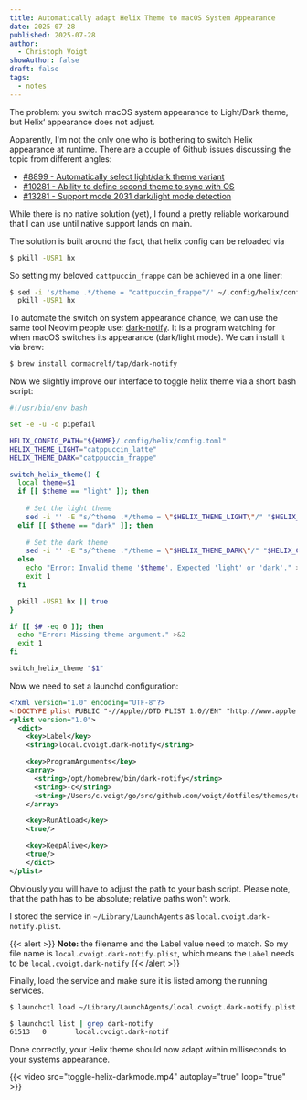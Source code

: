 ```yaml
---
title: Automatically adapt Helix Theme to macOS System Appearance
date: 2025-07-28
published: 2025-07-28
author:
  - Christoph Voigt
showAuthor: false
draft: false
tags:
  - notes
---
```

The problem: you switch macOS system appearance to Light/Dark theme, but Helix‘ appearance does not adjust.

Apparently, I'm not the only one who is bothering to switch Helix appearance at runtime. There are a couple of Github issues discussing the topic from different angles:

- [#8899 - Automatically select light/dark theme variant](https://github.com/helix-editor/helix/issues/8899)
- [#10281 - Ability to define second theme to sync with OS](https://github.com/helix-editor/helix/discussions/10281#discussioncomment-11246639)
- [#13281 - Support mode 2031 dark/light mode detection](https://github.com/helix-editor/helix/issues/13281)

While there is no native solution (yet), I found a pretty reliable workaround that I can use until native support lands on main.

The solution is built around the fact, that helix config can be reloaded via

```bash
$ pkill -USR1 hx
```

So setting my beloved `cattpuccin_frappe` can be achieved in a one liner:

```bash
$ sed -i 's/theme .*/theme = "cattpuccin_frappe"/' ~/.config/helix/config.toml && \
  pkill -USR1 hx
```

To automate the switch on system appearance chance, we can use the same tool Neovim people use: [dark-notify](https://github.com/cormacrelf/dark-notify). It is a program watching for when macOS switches its appearance (dark/light mode). We can install it via brew:

```bash
$ brew install cormacrelf/tap/dark-notify
```

Now we slightly improve our interface to toggle helix theme via a short bash script:

```bash
#!/usr/bin/env bash

set -e -u -o pipefail

HELIX_CONFIG_PATH="${HOME}/.config/helix/config.toml"
HELIX_THEME_LIGHT="catppuccin_latte"
HELIX_THEME_DARK="catppuccin_frappe"

switch_helix_theme() {
  local theme=$1
  if [[ $theme == "light" ]]; then
    
    # Set the light theme
    sed -i '' -E "s/^theme .*/theme = \"$HELIX_THEME_LIGHT\"/" "$HELIX_CONFIG_PATH"
  elif [[ $theme == "dark" ]]; then
      
    # Set the dark theme
    sed -i '' -E "s/^theme .*/theme = \"$HELIX_THEME_DARK\"/" "$HELIX_CONFIG_PATH"
  else
    echo "Error: Invalid theme '$theme'. Expected 'light' or 'dark'." >&2
    exit 1
  fi

  pkill -USR1 hx || true
}

if [[ $# -eq 0 ]]; then
  echo "Error: Missing theme argument." >&2
  exit 1
fi

switch_helix_theme "$1"
```

Now we need to set a launchd configuration:

```xml
<?xml version="1.0" encoding="UTF-8"?>
<!DOCTYPE plist PUBLIC "-//Apple//DTD PLIST 1.0//EN" "http://www.apple.com/DTDs/PropertyList-1.0.dtd">
<plist version="1.0">
  <dict>
    <key>Label</key>
    <string>local.cvoigt.dark-notify</string>

    <key>ProgramArguments</key>
    <array>
      <string>/opt/homebrew/bin/dark-notify</string>
      <string>-c</string>
      <string>/Users/c.voigt/go/src/github.com/voigt/dotfiles/themes/toggle_system_appearance.sh</string>
    </array>

    <key>RunAtLoad</key>
    <true/>

    <key>KeepAlive</key>
    <true/>
 	</dict>
</plist>

```

Obviously you will have to adjust the path to your bash script. Please note, that the path has to be absolute; relative paths won't work.

I stored the service in `~/Library/LaunchAgents` as `local.cvoigt.dark-notify.plist`.


{{< alert >}}
**Note:** the filename and the Label value need to match. So my file name is `local.cvoigt.dark-notify.plist`, which means the `Label` needs to be `local.cvoigt.dark-notify`
{{< /alert >}}

Finally, load the service and make sure it is listed among the running services.

```bash
$ launchctl load ~/Library/LaunchAgents/local.cvoigt.dark-notify.plist

$ launchctl list | grep dark-notify
61513   0       local.cvoigt.dark-notif
```

Done correctly, your Helix theme should now adapt within milliseconds to your systems appearance.

{{< video src="toggle-helix-darkmode.mp4" autoplay="true" loop="true" >}}